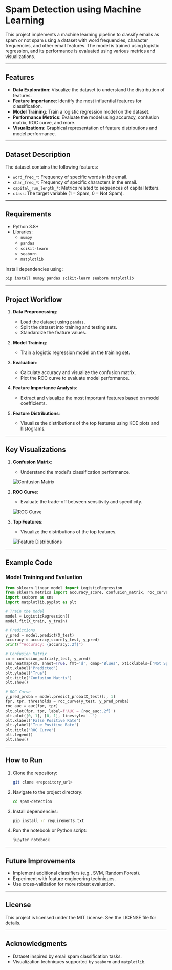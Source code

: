 # Spam Detection using Machine Learning

This project implements a machine learning pipeline to classify emails as spam or not spam using a dataset with word frequencies, character frequencies, and other email features. The model is trained using logistic regression, and its performance is evaluated using various metrics and visualizations.

---

## Features

- **Data Exploration**: Visualize the dataset to understand the distribution of features.
- **Feature Importance**: Identify the most influential features for classification.
- **Model Training**: Train a logistic regression model on the dataset.
- **Performance Metrics**: Evaluate the model using accuracy, confusion matrix, ROC curve, and more.
- **Visualizations**: Graphical representation of feature distributions and model performance.

---

## Dataset Description

The dataset contains the following features:

- `word_freq_*`: Frequency of specific words in the email.
- `char_freq_*`: Frequency of specific characters in the email.
- `capital_run_length_*`: Metrics related to sequences of capital letters.
- `class`: The target variable (1 = Spam, 0 = Not Spam).

---

## Requirements

- Python 3.8+
- Libraries:
  - `numpy`
  - `pandas`
  - `scikit-learn`
  - `seaborn`
  - `matplotlib`

Install dependencies using:
```bash
pip install numpy pandas scikit-learn seaborn matplotlib
```

---

## Project Workflow

1. **Data Preprocessing**:
   - Load the dataset using `pandas`.
   - Split the dataset into training and testing sets.
   - Standardize the feature values.

2. **Model Training**:
   - Train a logistic regression model on the training set.

3. **Evaluation**:
   - Calculate accuracy and visualize the confusion matrix.
   - Plot the ROC curve to evaluate model performance.

4. **Feature Importance Analysis**:
   - Extract and visualize the most important features based on model coefficients.

5. **Feature Distributions**:
   - Visualize the distributions of the top features using KDE plots and histograms.

---

## Key Visualizations

1. **Confusion Matrix**:
   - Understand the model's classification performance.

   ![Confusion Matrix](images/confusion_matrix.png)

2. **ROC Curve**:
   - Evaluate the trade-off between sensitivity and specificity.

   ![ROC Curve](images/roc_curve.png)

3. **Top Features**:
   - Visualize the distributions of the top features.

   ![Feature Distributions](images/feature_distributions.png)

---

## Example Code

### Model Training and Evaluation
```python
from sklearn.linear_model import LogisticRegression
from sklearn.metrics import accuracy_score, confusion_matrix, roc_curve, auc
import seaborn as sns
import matplotlib.pyplot as plt

# Train the model
model = LogisticRegression()
model.fit(X_train, y_train)

# Predictions
y_pred = model.predict(X_test)
accuracy = accuracy_score(y_test, y_pred)
print(f"Accuracy: {accuracy:.2f}")

# Confusion Matrix
cm = confusion_matrix(y_test, y_pred)
sns.heatmap(cm, annot=True, fmt='d', cmap='Blues', xticklabels=['Not Spam', 'Spam'], yticklabels=['Not Spam', 'Spam'])
plt.xlabel('Predicted')
plt.ylabel('True')
plt.title('Confusion Matrix')
plt.show()

# ROC Curve
y_pred_proba = model.predict_proba(X_test)[:, 1]
fpr, tpr, thresholds = roc_curve(y_test, y_pred_proba)
roc_auc = auc(fpr, tpr)
plt.plot(fpr, tpr, label=f'AUC = {roc_auc:.2f}')
plt.plot([0, 1], [0, 1], linestyle='--')
plt.xlabel('False Positive Rate')
plt.ylabel('True Positive Rate')
plt.title('ROC Curve')
plt.legend()
plt.show()
```

---

## How to Run

1. Clone the repository:
   ```bash
   git clone <repository_url>
   ```

2. Navigate to the project directory:
   ```bash
   cd spam-detection
   ```

3. Install dependencies:
   ```bash
   pip install -r requirements.txt
   ```

4. Run the notebook or Python script:
   ```bash
   jupyter notebook
   ```

---

## Future Improvements

- Implement additional classifiers (e.g., SVM, Random Forest).
- Experiment with feature engineering techniques.
- Use cross-validation for more robust evaluation.

---

## License

This project is licensed under the MIT License. See the LICENSE file for details.

---

## Acknowledgments

- Dataset inspired by email spam classification tasks.
- Visualization techniques supported by `seaborn` and `matplotlib`.
